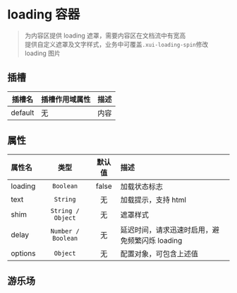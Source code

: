 # loading 容器

> 为内容区提供 loading 遮罩，需要内容区在文档流中有宽高  
> 提供自定义遮罩及文字样式，业务中可覆盖`.xui-loading-spin`修改 loading 图片

## 插槽

| 插槽名  | 插槽作用域属性 | 描述 |
| :-----: | :------------- | :--- |
| default | 无             | 内容 |

## 属性

| 属性名  |        类型        | 默认值 | 描述                                           |
| :------ | :----------------: | :----: | :--------------------------------------------- |
| loading |     `Boolean`      | false  | 加载状态标志                                   |
| text    |      `String`      |   无   | 加载提示，支持 html                            |
| shim    | `String / Object`  |   无   | 遮罩样式                                       |
| delay   | `Number / Boolean` |   无   | 延迟时间，请求迅速时启用，避免频繁闪烁 loading |
| options |      `Object`      |   无   | 配置对象，可包含上述值                         |

## 游乐场

<vuep template="#example"></vuep>

<script v-pre type="text/x-template" id="example">
<template>
  <div class="demo-container">
    <xui-button color="primary" @click="loading=!loading">{{loading?'加载完成':'点击加载'}}</xui-button>
    <p>loading:{{loading}}</p>
    <xui-loading :loading="loading" text="数据获取中..." shim="background:rgba(255,255,255,0.7)">
        <!-- 内容 -->
        <div class="loading-demo-content" style="height:200px;border:1px solid #cdcdcd;">这是内容</div>
    </xui-loading>
  </div>
</template>
<script>
export default {
	data() {
		return {
			loading: true
		};
	}
};
</script>
</script>
